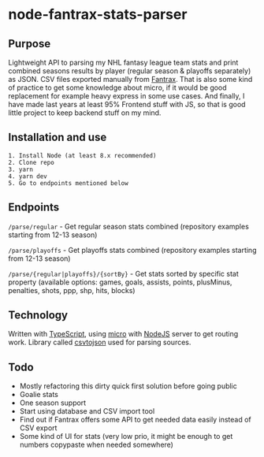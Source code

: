 # node-fantrax-stats-parser

## Purpose
Lightweight API to parsing my NHL fantasy league team stats and print combined seasons results by player (regular season &amp; playoffs separately) as JSON. CSV files exported manually from [Fantrax](https://www.fantrax.com). That is also some kind of practice to get some knowledge about micro, if it would be good replacement for example heavy express in some use cases. And finally, I have made last years at least 95% Frontend stuff with JS, so that is good little project to keep backend stuff on my mind.

## Installation and use
```
1. Install Node (at least 8.x recommended)
2. Clone repo
3. yarn
4. yarn dev
5. Go to endpoints mentioned below
```

## Endpoints
`/parse/regular` - Get regular season stats combined (repository examples starting from 12-13 season)

`/parse/playoffs` - Get playoffs stats combined (repository examples starting from 12-13 season)

`/parse/{regular|playoffs}/{sortBy}` - Get stats sorted by specific stat property (available options: games, goals, assists, points, plusMinus, penalties, shots, ppp, shp, hits, blocks)

## Technology
Written with [TypeScript](https://www.typescriptlang.org/), using [micro](https://github.com/zeit/micro) with [NodeJS](https://nodejs.org) server to get routing work. Library called [csvtojson](https://github.com/Keyang/node-csvtojson) used for parsing sources.

## Todo
- Mostly refactoring this dirty quick first solution before going public
- Goalie stats
- One season support
- Start using database and CSV import tool
- Find out if Fantrax offers some API to get needed data easily instead of CSV export
- Some kind of UI for stats (very low prio, it might be enough to get numbers copypaste when needed somewhere)
